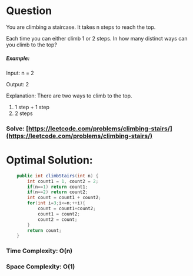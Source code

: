 # Question

You are climbing a staircase. It takes n steps to reach the top.

Each time you can either climb 1 or 2 steps. In how many distinct ways can you climb to the top?



##### Example:

Input: n = 2

Output: 2

Explanation: There are two ways to climb to the top.
1. 1 step + 1 step
2. 2 steps




### Solve: [https://leetcode.com/problems/climbing-stairs/](https://leetcode.com/problems/climbing-stairs/)
   


# Optimal Solution:  


``` java
    public int climbStairs(int n) {
        int count1 = 1, count2 = 2;
        if(n==1) return count1;
        if(n==2) return count2;
        int count = count1 + count2;
        for(int i=3;i<=n;++i){
            count = count1+count2;
            count1 = count2;
            count2 = count;
        }
        return count;
    }
```
### Time Complexity: O(n)
### Space Complexity: O(1)
